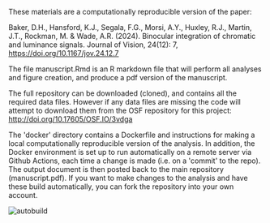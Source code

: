These materials are a computationally reproducible version of the paper:

Baker, D.H., Hansford, K.J., Segala, F.G., Morsi, A.Y., Huxley, R.J., Martin, J.T., Rockman, M. & Wade, A.R. (2024). Binocular integration of chromatic and luminance signals. Journal of Vision, 24(12): 7, https://doi.org/10.1167/jov.24.12.7

The file manuscript.Rmd is an R markdown file that will perform all analyses and figure creation, and produce a pdf version of the manuscript.

The full repository can be downloaded (cloned), and contains all the required data files. 
However if any data files are missing the code will attempt to download them from the OSF repository for this project:
http://doi.org/10.17605/OSF.IO/3vdga

The 'docker' directory contains a Dockerfile and instructions for making a local computationally reproducible version of the analysis. In addition, the Docker environment is set up to run automatically on a remote server via Github Actions, each time a change is made (i.e. on a 'commit' to the repo). The output document is then posted back to the main repository (manuscript.pdf). If you want to make changes to the analysis and have these build automatically, you can fork the repository into your own account.

![autobuild](https://github.com/bakerdh/colourdippers/workflows/autobuild/badge.svg)
